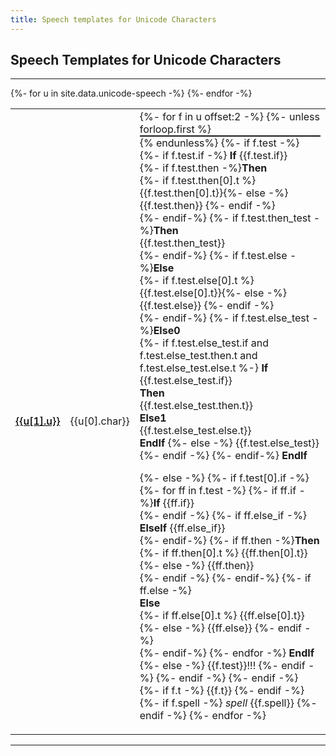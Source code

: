```yaml
---
title: Speech templates for Unicode Characters
---
```

<style>
tr:target >td:first-child {border-left:solid thick black}
span.cb {margin-right: 2em; white-space:nowrap}
.markdown-body table tr.row0, .markdown-body table th.row0 {background-color:#F6F8FA}
.markdown-body table tr.row1 {background-color:#FEFFFE}
a.link {font-weight:500}
a.self {color: black; font-weight:500}
hr.sp {height:.1em;padding:0;margin:0}
</style>





## Speech Templates for Unicode Characters

----



<table style="width:100%">
<tbody>
{%- for u in site.data.unicode-speech -%}
<tr id="U{{u[1].u | replace: " ", "_"}}">
<td><a class="self" href="#U{{u[1].u | replace: " ", "_"}}">{{u[1].u}}</a></td>
<td>{{u[0].char}}</td>
<td>
{%- for f in u offset:2  -%}
{%- unless forloop.first %}<hr class="sp"/>{% endunless%}
{%- if f.test -%}
 {%- if f.test.if -%}
 <b>If</b> {{f.test.if}}<br/>
 {%- if f.test.then -%}<b>Then</b><br/>
 {%- if f.test.then[0].t %} {{f.test.then[0].t}}{%- else -%} {{f.test.then}} {%- endif -%}<br/>
 {%- endif-%}
 {%- if f.test.then_test -%}<b>Then</b><br/>{{f.test.then_test}}<br/> {%- endif-%} 
 {%- if f.test.else -%}<b>Else</b><br/>
 {%- if f.test.else[0].t %} {{f.test.else[0].t}}{%- else -%} {{f.test.else}} {%- endif -%}<br/>
 {%- endif-%}
 {%- if f.test.else_test -%}<b>Else0</b><br/>
 {%- if f.test.else_test.if and f.test.else_test.then.t and f.test.else_test.else.t %-}
 <b>If</b> {{f.test.else_test.if}}<br/>
 <b>Then</b><br/>{{f.test.else_test.then.t}}<br/>
 <b>Else1</b><br/>{{f.test.else_test.else.t}}<br/>
 <b>EndIf</b>
 {%- else -%}
 {{f.test.else_test}}<br/>
 {%- endif -%}
 {%- endif-%}
 <b>EndIf</b>

 {%- else -%}
 {%- if f.test[0].if -%}
 {%- for ff in f.test -%}
 {%- if ff.if -%}<b>If</b> {{ff.if}}<br/> {%- endif -%}
 {%- if ff.else_if -%}<br/><b>ElseIf</b> {{ff.else_if}}<br/> {%- endif-%}
 {%- if ff.then -%}<b>Then</b><br/>
 {%- if ff.then[0].t %} {{ff.then[0].t}}{%- else -%} {{ff.then}}<br/> {%- endif -%}
 {%- endif-%}
 {%- if ff.else -%}<br/><b>Else</b><br/>
 {%- if ff.else[0].t %} {{ff.else[0].t}}{%- else -%} {{ff.else}} {%- endif -%}<br/>
 {%- endif-%}
 {%- endfor -%}
 <b>EndIf</b>
 {%- else -%}
 {{f.test}}!!!
 {%- endif -%}
{%- endif -%}
{%- endif -%}
{%- if f.t -%}
{{f.t}}
{%- endif -%}
{%- if f.spell -%}
<i>spell</i> {{f.spell}}
{%- endif -%}
{%- endfor -%}
</td>
</tr>
{%- endfor -%}
</tbody>
</table>
	
----
